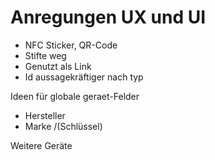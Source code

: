 Anregungen UX und UI
====================

- NFC Sticker, QR-Code
- Stifte weg
- Genutzt als Link
- Id aussagekräftiger nach typ



Ideen für globale geraet-Felder
- Hersteller
- Marke /(Schlüssel)


Weitere Geräte